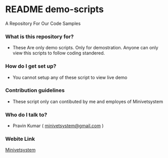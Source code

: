 # README demo-scripts
A Repository For Our Code Samples

### What is this repository for? ###

* These Are only demo scripts. Only for demostration. Anyone can only view this scripts to follow coding standered.

### How do I get set up? ###

* You cannot setup any of these script to view live demo 

### Contribution guidelines ###

* These script only can contibuted by me and employes of Minivetsystem 

### Who do I talk to? ###

* Pravin Kumar ( minivetsystem@gmail.com )

### Webite Link ###
[ Minivetsystem ](http://www.minivetsystem.com)